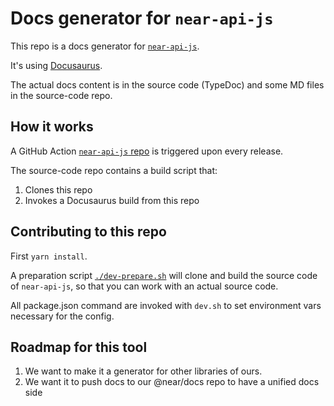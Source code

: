 # Docs generator for `near-api-js`

This repo is a docs generator for [`near-api-js`](https://github.com/near/near-api-js).

It's using [Docusaurus](https://docusaurus.io/).

The actual docs content is in the source code (TypeDoc) and some MD files in the source-code repo.

## How it works

A GitHub Action [`near-api-js` repo](https://github.com/near/near-api-js) is triggered upon every release.

The source-code repo contains a build script that:
1. Clones this repo
2. Invokes a Docusaurus build from this repo

## Contributing to this repo

First `yarn install`.

A preparation script [`./dev-prepare.sh`](./dev-prepare.sh) will
clone and build the source code of `near-api-js`, so that you 
can work with an actual source code.

All package.json command are invoked with `dev.sh` to set
environment vars necessary for the config.

## Roadmap for this tool

1. We want to make it a generator for other libraries of ours.
2. We want it to push docs to our @near/docs repo to have a unified docs side
